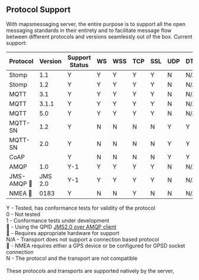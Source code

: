 ## Protocol Support
With mapsmessaging server, the entire purpose is to support all the open messaging standards in their entirety and to facilitate message flow between different protocols and versions seamlessly out of the box.
Current support:

| Protocol                        | Version | Support Status | WS  | WSS | TCP    | SSL | UDP | DTLS | LoRa | Serial |
|---------------------------------|---------|----------------|-----|-----|--------| --- |----|------|-------| ------ |
| Stomp                           | 1.1  | Y              | Y   | Y           | Y      | Y | N  | N/A  | N/A   | 0 |
| Stomp                           | 1.2  | Y              | Y   | Y           | Y      | Y | N  | N/A  |N/A   | 0 |
| MQTT                            | 3.1  | Y              | Y   | Y           | Y      | Y | N  | N/A  |N/A   | 0 |
| MQTT                            | 3.1.1 | Y              | Y   | Y           | Y      | Y | N  | N/A  | N/A   | 0 |
| MQTT                            | 5.0  | Y              | Y   | Y           | Y      | Y | N  | N/A  | N/A   | 0 |
| MQTT-SN                         | 1.2  | Y              | N   | N           | N      | N | Y  | Y    | Y     | N |
| MQTT-SN                         | 2.0  | Y              | N   | N           | N      | N | Y  | Y    | Y     | N |
| CoAP                            |      | Y              | N   | N           | N      | N | Y  | Y    | Y     | N |
| AMQP                            | 1.0  | Y-1            | Y   | Y           | Y      | Y | N  | N/A  | N/A   | 0 |
| JMS-AMQP :small_orange_diamond: | JMS 2.0 | Y-1            | Y   | Y           | Y      | Y | N  | N/A  | N/A   | 0 |
| NMEA :small_red_triangle_down:  | 0183 | Y              | N   | N           | Y      | N | N  | N/A  | N     | Y |


Y - Tested, has conformance tests for validity of the protocol \
0 - Not tested \
1 - Conformance tests under development \
:small_orange_diamond: - Using the QPID [JMS2.0 over AMQP client](https://qpid.apache.org/components/jms/index.html) \
:red_circle: - Requires appropriate hardware for support \
N/A - Transport does not support a connection based protocol \
:small_red_triangle_down: - NMEA requires either a GPS device or be configured for GPSD socket connection \
N - The protocol and the transport are not compatible \
\
These protocols and transports are supported natively by the server,
